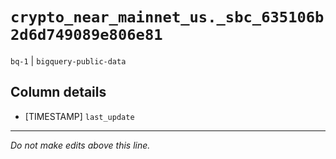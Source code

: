 # `crypto_near_mainnet_us._sbc_635106b2d6d749089e806e81`
`bq-1` | `bigquery-public-data`

## Column details
* [TIMESTAMP] `last_update`

-------------------------------------------------------------------------------
*Do not make edits above this line.*
